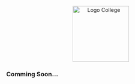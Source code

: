 

<p align="center">
  <img src="![DALL·E 2025-03-16 10 11 54 - A sleek and professional logo for a cutting-edge Criminal Detection Software named 'NeuroForensics' powered by AI  The logo features a digital eye int](https://github.com/user-attachments/assets/246952ec-7f50-49da-a683-5cfb6d11a6b0)" alt="Logo College" width="150">
</p>


### Comming Soon...
